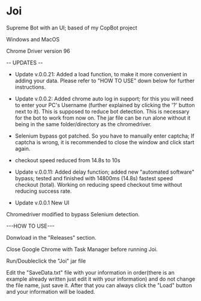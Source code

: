 # Joi
Supreme Bot with an UI; based of my CopBot project

Windows and MacOS

Chrome Driver version 96

-- UPDATES --

- Update v.0.0.21: Added a load function, to make it more convenient in adding your data. Please refer to "HOW TO USE" down below for further instructions.

- Update v.0.0.2: Added chrome auto log in support; for this you will need to enter your PC's Username (further explained by clicking the '?' button next to it). This is supposed to reduce bot detection. This is necessary for the bot to work from now on. The jar file can be run alone without it being in the same folder/directory as the chromedriver.

- Selenium bypass got patched. So you have to manually enter captcha; If captcha is wrong, it is recommended to close the window and click start again.

- checkout speed reduced from 14.8s to 10s

- Update v.0.0.11: Added delay function; added new "automated software" bypass; tested and finished with 14800ms (14.8s) fastest speed checkout (total). Working on reducing speed checkout time without reducing success rate.

- Update v.0.0.1 New UI

Chromedriver modified to bypass Selenium detection.

---HOW TO USE---

Donwload in the "Releases" section.

Close Google Chrome with Task Manager before running Joi.

Run/Doubleclick the "Joi" jar file

Edit the "SaveData.txt" file with your information in order(there is an example already written just edit it with your information) and do not change the file name, just save it. After that you can always click the "Load" button and your information will be loaded.
